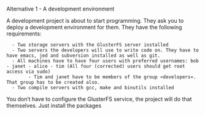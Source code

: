 Alternative 1 - A development environment

A development project is about to start programming. They ask you to deploy a development environment for them. They have the following requirements:

      - Two storage servers with the GlusterFS server installed
      - Two servers the developers will use to write code on. They have to have emacs, jed and subversion installed as well as git.
      - All machines have to have four users with preferred usernames: bob - janet - alice - tim (All four (corrected) users should get root access via sudo)
            - Tim and janet have to be members of the group «developers». That group has to be created also.
      - Two compile servers with gcc, make and binutils installed
      
You don’t have to configure the GlusterFS service, the project will do that themselves. Just install the packages
